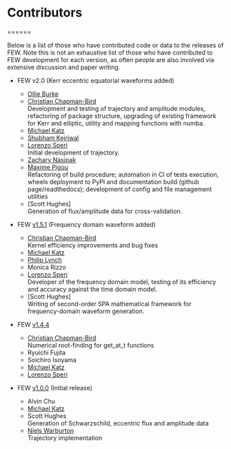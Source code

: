 # Contributors
======

Below is a list of those who have contributed code or data to the releases of FEW. Note this is not an exhaustive list of those who have contributed to FEW development for each version, as often people are also involved via extensive discussion and paper writing.

- FEW v2.0 (Kerr eccentric equatorial waveforms added)
	* [Ollie Burke](https://github.com/OllieBurke)
	* [Christian Chapman-Bird](https://github.com/cchapmanbird) </br>
	  	Development and testing of trajectory and amplitude modules, refactoring of package structure, upgrading of existing framework for Kerr and elliptic, utility and mapping functions with numba.
	* [Michael Katz](https://github.com/mikekatz04)
	* [Shubham Kejriwal](https://github.com/perturber)
	* [Lorenzo Speri](https://github.com/lorenzsp)  </br>
	  	Initial development of trajectory.
	* [Zachary Nasipak](https://github.com/znasipak)
	* [Maxime Pigou](https://github.com/mpigou) </br>
	   Refactoring of build procedure; automation in CI of tests execution, wheels deployment to PyPI and documentation build (github page/readthedocs); development of config and file management utilities
   	* [Scott Hughes] </br>
    		Generation of flux/amplitude data for cross-validation.

- FEW [v1.5.1](https://github.com/znasipak/FastEMRIWaveforms-Soton-Hackathon-2025/tree/v1.5.1) (Frequency domain waveform added)
	* [Christian Chapman-Bird](https://github.com/cchapmanbird) </br>
		Kernel efficiency improvements and bug fixes
	* [Michael Katz](https://github.com/mikekatz04)
	* [Philip Lynch](https://github.com/Philip-Lynch)
	* Monica Rizzo
	* [Lorenzo Speri](https://github.com/lorenzsp) </br>
	  	Developer of the frequency domain model, testing of its efficiency and accuracy against the time domain model.
   	* [Scott Hughes] </br>
    		Writing of second-order SPA mathematical framework for frequency-domain waveform generation.

- FEW [v1.4.4](https://github.com/znasipak/FastEMRIWaveforms-Soton-Hackathon-2025/tree/v1.4.4)
	* [Christian Chapman-Bird](https://github.com/cchapmanbird) </br>
		Numerical root-finding for get_at_t functions
	* Ryuichi Fujita
	* Soichiro Isoyama
	* [Michael Katz](https://github.com/mikekatz04)
	* [Lorenzo Speri](https://github.com/lorenzsp)

- FEW [v1.0.0](https://github.com/znasipak/FastEMRIWaveforms-Soton-Hackathon-2025/tree/v1.0.0) (Initial release)
	* Alvin Chu
	* [Michael Katz](https://github.com/mikekatz04)
	* Scott Hughes </br>
		Generation of Schwarzschild, eccentric flux and amplitude data
	* [Niels Warburton](https://github.com/nielsw2) </br>
		Trajectory implementation
